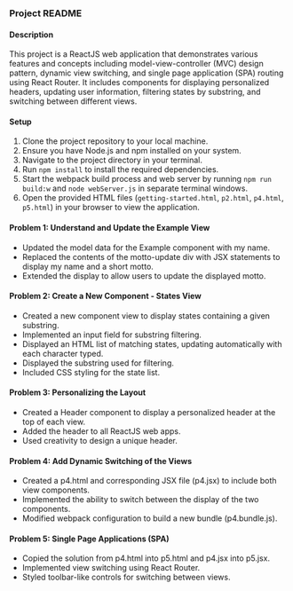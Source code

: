 ### Project README

#### Description
This project is a ReactJS web application that demonstrates various features and concepts including model-view-controller (MVC) design pattern, dynamic view switching, and single page application (SPA) routing using React Router. It includes components for displaying personalized headers, updating user information, filtering states by substring, and switching between different views.

#### Setup
1. Clone the project repository to your local machine.
2. Ensure you have Node.js and npm installed on your system.
3. Navigate to the project directory in your terminal.
4. Run `npm install` to install the required dependencies.
5. Start the webpack build process and web server by running `npm run build:w` and `node webServer.js` in separate terminal windows.
6. Open the provided HTML files (`getting-started.html`, `p2.html`, `p4.html`, `p5.html`) in your browser to view the application.


#### Problem 1: Understand and Update the Example View
- Updated the model data for the Example component with my name.
- Replaced the contents of the motto-update div with JSX statements to display my name and a short motto.
- Extended the display to allow users to update the displayed motto.

#### Problem 2: Create a New Component - States View
- Created a new component view to display states containing a given substring.
- Implemented an input field for substring filtering.
- Displayed an HTML list of matching states, updating automatically with each character typed.
- Displayed the substring used for filtering.
- Included CSS styling for the state list.

#### Problem 3: Personalizing the Layout
- Created a Header component to display a personalized header at the top of each view.
- Added the header to all ReactJS web apps.
- Used creativity to design a unique header.

#### Problem 4: Add Dynamic Switching of the Views
- Created a p4.html and corresponding JSX file (p4.jsx) to include both view components.
- Implemented the ability to switch between the display of the two components.
- Modified webpack configuration to build a new bundle (p4.bundle.js).

#### Problem 5: Single Page Applications (SPA)
- Copied the solution from p4.html into p5.html and p4.jsx into p5.jsx.
- Implemented view switching using React Router.
- Styled toolbar-like controls for switching between views.

